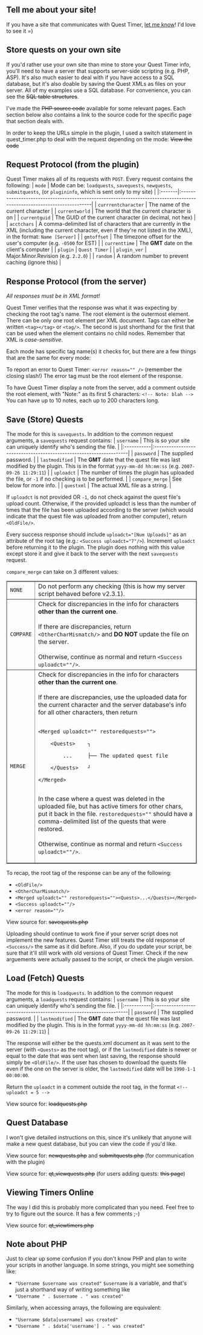 ## Tell me about your site! ##
If you have a site that communicates with Quest Timer, [let me know](http://vnboards.ign.com/pm_send.asp?usr=729875)! I'd love to see it =)

## Store quests on your own site ##
If you'd rather use your own site than mine to store your Quest Timer info, you'll need to have a server that supports server-side scripting (e.g. PHP, ASP). It's also much easier to deal with if you have access to a SQL database, but it's also doable by saving the Quest XMLs as files on your server. All of my examples use a SQL database. For convenience, you can see the ~~SQL table structures~~.

I've made the ~~PHP source code~~ available for some relevant pages. Each section below also contains a link to the source code for the specific page that section deals with.

In order to keep the URLs simple in the plugin, I used a switch statement in quest\_timer.php to deal with the request depending on the mode: ~~View the code~~


## Request Protocol (from the plugin) ##
Quest Timer makes all of its requests with `POST`. Every request contains the following:
| `mode` | Mode can be: `loadquests`, `savequests`, `newquests`, `submitquests`, (or `plugininfo`, which is sent only to my site) |
|:-------|:-----------------------------------------------------------------------------------------------------------------------|
| `currrentcharacter` | The name of the current character |
| `currentworld` | The world that the current character is on |
| `currentguid` | The GUID of the current character (in decimal, not hex) |
| `acctchars` | A comma-delimited list of characters that are currently in the XML (including the current character, even if they're not listed in the XML), in the format: `Name [Server]` |
| `gmtoffset` | The timezone offset for the user's computer (e.g. `-0500` for EST) |
| `currenttime` | The **GMT** date on the client's computer |
| `plugin` | `Quest Timer` |
| `plugin_ver` | Major.Minor.Revision (e.g. `2.2.0`) |
| `random` | A random number to prevent caching (ignore this) |


## Response Protocol (from the server) ##
_All responses must be in XML format!_

Quest Timer verifies that the response was what it was expecting by checking the root tag's name. The root element is the outermost element. There can be only one root element per XML document. Tags can either be written `<tag></tag>` or `<tag/>`. The second is just shorthand for the first that can be used when the element contains no child nodes. Remember that XML is _case-sensitive_.

Each mode has specific tag name(s) it checks for, but there are a few things that are the same for every mode:

To report an error to Quest Timer: `<error reason="" />` (remember the closing slash!)
The error tag must be the root element of the response.

To have Quest Timer display a note from the server, add a comment outside the root element, with "Note:" as its first 5 characters: `<!-- Note: blah -->` You can have up to 10 notes, each up to 200 characters long.

## Save (Store) Quests ##
The mode for this is `savequests`. In addition to the common request arguments, a `savequests` request contains:
| `username` | This is so your site can uniquely identify who's sending the file. |
|:-----------|:-------------------------------------------------------------------|
| `password` | The supplied password. |
| `lastmodified` | The **GMT** date that the quest file was last modified by the plugin. This is in the format `yyyy-mm-dd hh:mm:ss` (e.g. `2007-09-26 11:29:11`) |
| `uploadct` | The number of times the plugin has uploaded the file, or `-1` if no checking is to be performed. |
| `compare_merge` | See below for more info. |
| `questxml` | The actual XML file as a string. |

If `uploadct` is not provided OR `-1`, do not check against the quest file's upload count. Otherwise, if the provided uploadct is less than the number of times that the file has been uploaded according to the server (which would indicate that the quest file was uploaded from another computer), return `<OldFile/>`.

Every success response should include `uploadct="[Num Uploads]"` as an attribute of the root tag (e.g.: `<Success uploadct="7"/>`). Increment `uploadct` before returning it to the plugin. The plugin does nothing with this value except store it and give it back to the server with the next `savequests` request.

`compare_merge` can take on 3 different values:
<table cellpadding='5' border='1'>
<tr><td><code>NONE</code></td><td>Do not perform any checking (this is how my server script behaved before v2.3.1).</td></tr>
<tr><td><code>COMPARE</code></td><td>Check for discrepancies in the info for characters <b>other than the current one</b>.<br>
<br>
If there are discrepancies, return <code>&lt;OtherCharMismatch/&gt;</code> and <b>DO NOT</b> update the file on the server.<br>
<br>
Otherwise, continue as normal and return <code>&lt;Success uploadct=""/&gt;</code>.</td></tr>
<tr><td><code>MERGE</code></td><td>Check for discrepancies in the info for characters <b>other than the current one</b>.<br>
<br>
If there are discrepancies, use the uploaded data for the current character and the server database's info for all other characters, then return<br>
<br>
<pre><code>&lt;Merged uploadct="" restoredquests=""&gt;<br>
    &lt;Quests&gt;    ┐<br>
        ...     ├── The updated quest file<br>
    &lt;/Quests&gt;   ┘<br>
&lt;/Merged&gt;<br>
</code></pre>

In the case where a quest was deleted in the uploaded file, but has active timers for other chars, put it back in the file. <code>restoredquests=""</code> should have a comma-delimited list of the quests that were restored.<br>
<br>
Otherwise, continue as normal and return <code>&lt;Success uploadct=""/&gt;</code>.</td></tr>
</table>

To recap, the root tag of the response can be any of the following:
  * `<OldFile/>`
  * `<OtherCharMismatch/>`
  * `<Merged uploadct="" restoredquests=""><Quests>...</Quests></Merged>`
  * `<Success uploadct=""/>`
  * `<error reason=""/>`

View source for: ~~savequests.php~~

Uploading should continue to work fine if your server script does not implement the new features. Quest Timer still treats the old response of `<Success/>` the same as it did before. Also, if you do update your script, be sure that it'll still work with old versions of Quest Timer. Check if the new arguements were actually passed to the script, or check the plugin version.

## Load (Fetch) Quests ##
The mode for this is `loadquests`. In addition to the common request arguments, a `loadquests` request contains:
| `username` | This is so your site can uniquely identify who's sending the file. |
|:-----------|:-------------------------------------------------------------------|
| `password` | The supplied password. |
| `lastmodified` | The **GMT** date that the quest file was last modified by the plugin. This is in the format `yyyy-mm-dd hh:mm:ss` (e.g. `2007-09-26 11:29:11`) |

The response will either be the quests.xml document as it was sent to the server (with `<Quests>` as the root tag), or if the `lastmodified` date is newer or equal to the date that was sent when last saving, the response should simply be `<OldFile/>`. If the user has chosen to download the quests file even if the one on the server is older, the `lastmodified` date will be `1990-1-1 00:00:00`.

Return the `uploadct` in a comment outside the root tag, in the format `<!-- uploadct = 5 -->`

View source for: ~~loadquests.php~~

## Quest Database ##
I won't give detailed instructions on this, since it's unlikely that anyone will make a new quest database, but you can view the code if you'd like.

View source for: ~~newquests.php~~ and ~~submitquests.php~~ (for communication with the plugin)

View source for: ~~qt\_viewquests.php~~ (for users adding quests: ~~this page~~)

## Viewing Timers Online ##
The way I did this is probably more complicated than you need. Feel free to try to figure out the source. It has a few comments ;-)

View source for: ~~qt\_viewtimers.php~~

## Note about PHP ##
Just to clear up some confusion if you don't know PHP and plan to write your scripts in another language. In some strings, you might see something like:
  * `"Username $username was created"`
`$username` is a variable, and that's just a shorthand way of writing something like
  * `"Username " . $username . " was created"`

Similarly, when accessing arrays, the following are equivalent:
  * `"Username $data[username] was created"`
  * `"Username " . $data['username'] . " was created"`